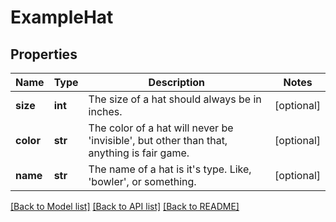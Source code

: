 # ExampleHat

## Properties
Name | Type | Description | Notes
------------ | ------------- | ------------- | -------------
**size** | **int** | The size of a hat should always be in inches. | [optional] 
**color** | **str** | The color of a hat will never be &#39;invisible&#39;, but other than that, anything is fair game. | [optional] 
**name** | **str** | The name of a hat is it&#39;s type. Like, &#39;bowler&#39;, or something. | [optional] 

[[Back to Model list]](../README.md#documentation-for-models) [[Back to API list]](../README.md#documentation-for-api-endpoints) [[Back to README]](../README.md)



